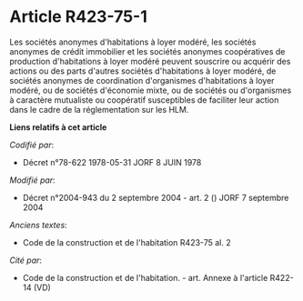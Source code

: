 # Article R423-75-1

Les sociétés anonymes d'habitations à loyer modéré, les sociétés anonymes de crédit immobilier et les sociétés anonymes
coopératives de production d'habitations à loyer modéré peuvent souscrire ou acquérir des actions ou des parts d'autres
sociétés d'habitations à loyer modéré, de sociétés anonymes de coordination d'organismes d'habitations à loyer modéré, ou de
sociétés d'économie mixte, ou de sociétés ou d'organismes à caractère mutualiste ou coopératif susceptibles de faciliter leur
action dans le cadre de la réglementation sur les HLM.

**Liens relatifs à cet article**

_Codifié par_:

  - Décret n°78-622 1978-05-31 JORF 8 JUIN 1978

_Modifié par_:

  - Décret n°2004-943 du 2 septembre 2004 - art. 2 () JORF 7 septembre 2004

_Anciens textes_:

  - Code de la construction et de l'habitation R423-75 al. 2

_Cité par_:

  - Code de la construction et de l'habitation. - art. Annexe à l'article R422-14 (VD)
